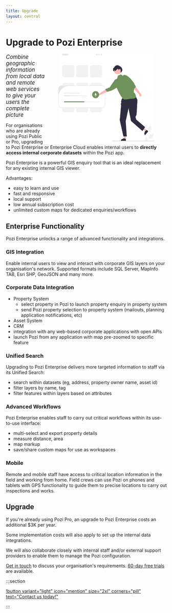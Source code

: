 ```yaml
---
title: Upgrade
layout: central
---
```


# Upgrade to Pozi Enterprise

<img src="/static/img/undraw/undraw_os_upgrade_re_r0qa.svg" alt="" style="float:right;width:300px;margin:0px 40px;">

*<big>Combine geographic information from local data and remote web services to give your users the complete picture*</big>

For organisations who are already using Pozi Public or Pro, upgrading to Pozi Enterprise or Enterprise Cloud enables internal users to **directly access internal corporate datasets** within the Pozi app.

Pozi Enterprise is a powerful GIS enquiry tool that is an ideal replacement for any existing internal GIS viewer.

Advantages:

- easy to learn and use
- fast and responsive
- local support
- low annual subscription cost
- unlimited custom maps for dedicated enquiries/workflows

## Enterprise Functionality

Pozi Enterprise unlocks a range of advanced functionality and integrations.

### GIS Integration

Enable internal users to view and interact with corporate GIS layers on your organisation's network. Supported formats include SQL Server, MapInfo TAB, Esri SHP, GeoJSON and many more.

### Corporate Data Integration

- Property System
  - select property in Pozi to launch property enquiry in property system
  - send Pozi property selection to property system (mailouts, planning application notifications, etc)
- Asset System
- CRM
- integration with any web-based corporate applications with open APIs
- launch Pozi from any application with map pre-zoomed to specific feature

### Unified Search

Upgrading to Pozi Enterprise delivers more targeted information to staff via its Unified Search:

- search within datasets (eg, address, property owner name, asset id)
- filter layers by name, tag
- filter features within layers based on attributes

### Advanced Workflows

Pozi Enterprise enables staff to carry out critical workflows within its use-to-use interface:

- multi-select and export property details
- measure distance, area
- map markup
- save/share custom maps for use as workspaces

### Mobile

Remote and mobile staff have access to critical location information in the field and working from home. Field crews can use Pozi on phones and tablets with GPS functionality to guide them to precise locations to carry out inspections and works.

## Upgrade

If you're already using Pozi Pro, an upgrade to Pozi Enterprise costs an additional $3K per year.

Some implementation costs will also apply to set up the internal data integrations.

We will also collaborate closely with internal staff and/or external support providers to enable them to manage the Pozi configuration.

[Get in touch](/contact/) to discuss your organisation's requirements. [60-day free trials](/trial/) are available.

:::section

[!button variant="light" icon="mention" size="2xl" corners="pill" text="Contact us today!"](/contact/)

:::
